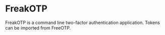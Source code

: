 # FreakOTP
FreakOTP is a command line two-factor authentication application. Tokens can be imported from FreeOTP.
